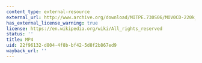 ```yaml
---
content_type: external-resource
external_url: http://www.archive.org/download/MITPE.730S06/MOV0CD-220k_512kb.mp4
has_external_license_warning: true
license: https://en.wikipedia.org/wiki/All_rights_reserved
status: ''
title: MP4
uid: 22f96132-d804-4f8b-bf42-5d8f2b867ed9
wayback_url: ''
---
```

